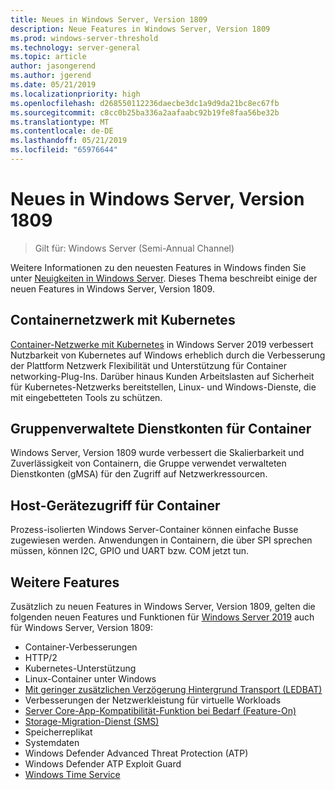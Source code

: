 ```yaml
---
title: Neues in Windows Server, Version 1809
description: Neue Features in Windows Server, Version 1809
ms.prod: windows-server-threshold
ms.technology: server-general
ms.topic: article
author: jasongerend
ms.author: jgerend
ms.date: 05/21/2019
ms.localizationpriority: high
ms.openlocfilehash: d268550112236daecbe3dc1a9d9da21bc8ec67fb
ms.sourcegitcommit: c8cc0b25ba336a2aafaabc92b19fe8faa56be32b
ms.translationtype: MT
ms.contentlocale: de-DE
ms.lasthandoff: 05/21/2019
ms.locfileid: "65976644"
---
```

# <a name="whats-new-in-windows-server-version-1809"></a>Neues in Windows Server, Version 1809

>Gilt für: Windows Server (Semi-Annual Channel)

Weitere Informationen zu den neuesten Features in Windows finden Sie unter [Neuigkeiten in Windows Server](whats-new-in-windows-server.md). Dieses Thema beschreibt einige der neuen Features in Windows Server, Version 1809.

## <a name="container-networking-with-kubernetes"></a>Containernetzwerk mit Kubernetes

[Container-Netzwerke mit Kubernetes](https://docs.microsoft.com/windows-server/networking/sdn/technologies/containers/container-networking-overview) in Windows Server 2019 verbessert Nutzbarkeit von Kubernetes auf Windows erheblich durch die Verbesserung der Plattform Netzwerk Flexibilität und Unterstützung für Container networking-Plug-Ins. Darüber hinaus Kunden Arbeitslasten auf Sicherheit für Kubernetes-Netzwerks bereitstellen, Linux- und Windows-Dienste, die mit eingebetteten Tools zu schützen.

## <a name="group-managed-service-accounts-for-containers"></a>Gruppenverwaltete Dienstkonten für Container

Windows Server, Version 1809 wurde verbessert die Skalierbarkeit und Zuverlässigkeit von Containern, die Gruppe verwendet verwalteten Dienstkonten (gMSA) für den Zugriff auf Netzwerkressourcen. 

## <a name="host-device-access-for-containers"></a>Host-Gerätezugriff für Container

Prozess-isolierten Windows Server-Container können einfache Busse zugewiesen werden. Anwendungen in Containern, die über SPI sprechen müssen, können I2C, GPIO und UART bzw. COM jetzt tun.

## <a name="additional-features"></a>Weitere Features
Zusätzlich zu neuen Features in Windows Server, Version 1809, gelten die folgenden neuen Features und Funktionen für [Windows Server 2019](../get-started-19/get-started-19.md) auch für Windows Server, Version 1809:

* Container-Verbesserungen
* HTTP/2
* Kubernetes-Unterstützung
* Linux-Container unter Windows
* [Mit geringer zusätzlichen Verzögerung Hintergrund Transport (LEDBAT)](https://blogs.technet.microsoft.com/networking/2018/07/25/ledbat/)
* Verbesserungen der Netzwerkleistung für virtuelle Workloads
* [Server Core-App-Kompatibilität-Funktion bei Bedarf (Feature-On)](https://docs.microsoft.com/windows-server/get-started-19/install-fod-19)
* [Storage-Migration-Dienst (SMS)](../storage/whats-new-in-storage.md#storage-spaces-direct)
* Speicherreplikat
* Systemdaten 
* Windows Defender Advanced Threat Protection (ATP)
* Windows Defender ATP Exploit Guard
* [Windows Time Service](https://docs.microsoft.com/windows-server/networking/windows-time-service/insider-preview)

